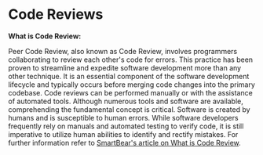 # Code Reviews

**What is Code Review:**

Peer Code Review, also known as Code Review, involves programmers collaborating to review each other's code for errors. This practice has been proven to streamline and expedite software development more than any other technique. It is an essential component of the software development lifecycle and typically occurs before merging code changes into the primary codebase. Code reviews can be performed manually or with the assistance of automated tools. Although numerous tools and software are available, comprehending the fundamental concept is critical. Software is created by humans and is susceptible to human errors. While software developers frequently rely on manuals and automated testing to verify code, it is still imperative to utilize human abilities to identify and rectify mistakes. For further information refer to [SmartBear's article on What is Code Review](https://smartbear.com/learn/code-review/what-is-code-review/).
